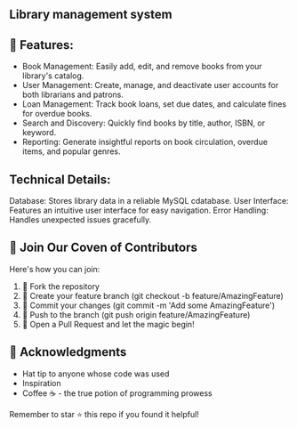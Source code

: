 ## Library management system

## 🌟 Features:

- Book Management: Easily add, edit, and remove books from your library's catalog.
- User Management: Create, manage, and deactivate user accounts for both librarians and patrons.
- Loan Management: Track book loans, set due dates, and calculate fines for overdue books.
- Search and Discovery: Quickly find books by title, author, ISBN, or keyword.
- Reporting: Generate insightful reports on book circulation, overdue items, and popular genres.

## Technical Details:

Database: Stores library data in a reliable MySQL cdatabase.
User Interface: Features an intuitive user interface for easy navigation.
Error Handling: Handles unexpected issues gracefully.

## 🤝 Join Our Coven of Contributors
Here's how you can join:

1. 🍴 Fork the repository
2. 🌿 Create your feature branch (git checkout -b feature/AmazingFeature)
3. 💫 Commit your changes (git commit -m 'Add some AmazingFeature')
4. 🚀 Push to the branch (git push origin feature/AmazingFeature)
5. 🎉 Open a Pull Request and let the magic begin!

## 🙏 Acknowledgments

- Hat tip to anyone whose code was used
- Inspiration
- Coffee ☕ - the true potion of programming prowess


Remember to star ⭐ this repo if you found it helpful!
